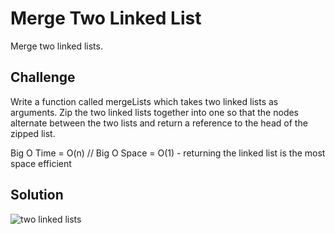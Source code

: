 # Merge Two Linked List
Merge two linked lists.
## Challenge
Write a function called mergeLists which takes two linked lists as arguments. Zip the two linked lists together into one so that the nodes alternate between the two lists and return a reference to the head of the zipped list.


 Big O Time = O(n) // Big O Space = O(1)
	- returning the linked list is the most space efficient
## Solution
![two linked lists](../../assets/Challenge8.PNG)


